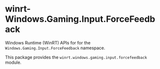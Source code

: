 <!-- warning: Please don't edit this file. It was automatically generated. -->

# winrt-Windows.Gaming.Input.ForceFeedback

Windows Runtime (WinRT) APIs for for the `Windows.Gaming.Input.ForceFeedback` namespace.

This package provides the `winrt.windows.gaming.input.forcefeedback` module.
